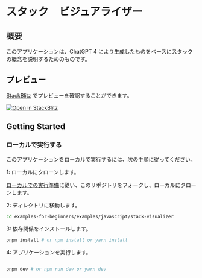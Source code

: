 # スタック　ビジュアライザー

## 概要

このアプリケーションは、ChatGPT 4 により生成したものをベースにスタックの概念を説明するためのものです。

## プレビュー

[StackBlitz](http://stackblitz.com/) でプレビューを確認することができます。

[![Open in StackBlitz](https://developer.stackblitz.com/img/open_in_stackblitz.svg)](https://stackblitz.com/github/kenijkawada/examples-for-beginners/tree/main/examples/javascript/stack-visualizer)

## Getting Started

### ローカルで実行する

このアプリケーションをローカルで実行するには、次の手順に従ってください。

1: ローカルにクローンします。

[ローカルでの実行準備](/README.md#ローカルでの実行準備)に従い、このリポジトリをフォークし、ローカルにクローンします。

2: ディレクトリに移動します。

```bash
cd examples-for-beginners/examples/javascript/stack-visualizer
```

3: 依存関係をインストールします。

```bash
pnpm install # or npm install or yarn install
```

4: アプリケーションを実行します。

```bash

pnpm dev # or npm run dev or yarn dev
```

